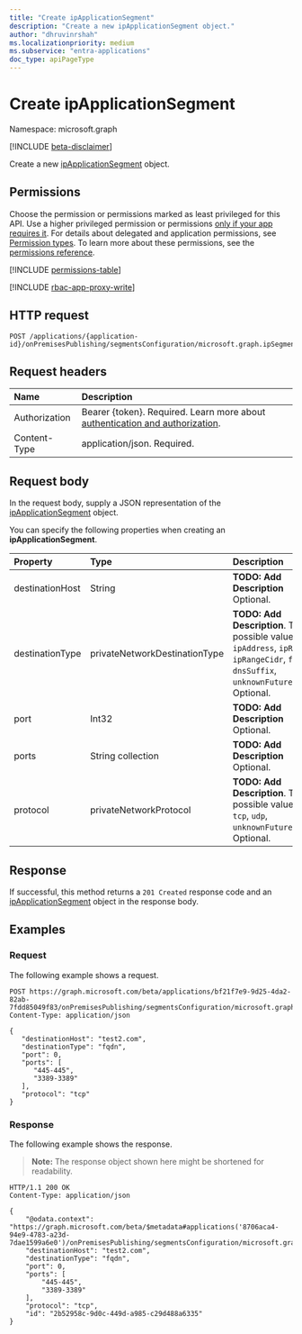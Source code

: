 ```yaml
---
title: "Create ipApplicationSegment"
description: "Create a new ipApplicationSegment object."
author: "dhruvinrshah"
ms.localizationpriority: medium
ms.subservice: "entra-applications"
doc_type: apiPageType
---
```


# Create ipApplicationSegment

Namespace: microsoft.graph

[!INCLUDE [beta-disclaimer](../../includes/beta-disclaimer.md)]

Create a new [ipApplicationSegment](../resources/ipapplicationsegment.md) object.

## Permissions

Choose the permission or permissions marked as least privileged for this API. Use a higher privileged permission or permissions [only if your app requires it](/graph/permissions-overview#best-practices-for-using-microsoft-graph-permissions). For details about delegated and application permissions, see [Permission types](/graph/permissions-overview#permission-types). To learn more about these permissions, see the [permissions reference](/graph/permissions-reference).

<!-- {
  "blockType": "permissions",
  "name": "onpremisespublishingprofile-post-applicationsegments-permissions"
}
-->
[!INCLUDE [permissions-table](../includes/permissions/onpremisespublishingprofile-post-applicationsegments-permissions.md)]

[!INCLUDE [rbac-app-proxy-write](../includes/rbac-for-apis/rbac-app-proxy-write.md)]

## HTTP request

<!-- {
  "blockType": "ignored"
}
-->
``` http
POST /applications/{application-id}/onPremisesPublishing/segmentsConfiguration/microsoft.graph.ipSegmentConfiguration/applicationSegments
```

## Request headers

|Name|Description|
|:---|:---|
|Authorization|Bearer {token}. Required. Learn more about [authentication and authorization](/graph/auth/auth-concepts).|
|Content-Type|application/json. Required.|

## Request body

In the request body, supply a JSON representation of the [ipApplicationSegment](../resources/ipapplicationsegment.md) object.

You can specify the following properties when creating an **ipApplicationSegment**.

|Property|Type|Description|
|:---|:---|:---|
|destinationHost|String|**TODO: Add Description** Optional.|
|destinationType|privateNetworkDestinationType|**TODO: Add Description**. The possible values are: `ipAddress`, `ipRange`, `ipRangeCidr`, `fqdn`, `dnsSuffix`, `unknownFutureValue`. Optional.|
|port|Int32|**TODO: Add Description** Optional.|
|ports|String collection|**TODO: Add Description** Optional.|
|protocol|privateNetworkProtocol|**TODO: Add Description**. The possible values are: `tcp`, `udp`, `unknownFutureValue`. Optional.|



## Response

If successful, this method returns a `201 Created` response code and an [ipApplicationSegment](../resources/ipapplicationsegment.md) object in the response body.

## Examples

### Request

The following example shows a request.
<!-- {
  "blockType": "request",
  "name": "create_ipapplicationsegment_from_"
}
-->
``` http
POST https://graph.microsoft.com/beta/applications/bf21f7e9-9d25-4da2-82ab-7fdd85049f83/onPremisesPublishing/segmentsConfiguration/microsoft.graph.ipSegmentConfiguration/applicationSegments
Content-Type: application/json

{
   "destinationHost": "test2.com",
   "destinationType": "fqdn",
   "port": 0,
   "ports": [
      "445-445",
      "3389-3389"
   ],
   "protocol": "tcp"
}
```


### Response

The following example shows the response.
>**Note:** The response object shown here might be shortened for readability.
<!-- {
  "blockType": "response",
  "truncated": true,
  "@odata.type": "microsoft.graph.ipApplicationSegment"
}
-->
``` http
HTTP/1.1 200 OK
Content-Type: application/json

{
    "@odata.context": "https://graph.microsoft.com/beta/$metadata#applications('8706aca4-94e9-4783-a23d-7dae1599a6e0')/onPremisesPublishing/segmentsConfiguration/microsoft.graph.ipSegmentConfiguration/applicationSegments/$entity",
    "destinationHost": "test2.com",
    "destinationType": "fqdn",
    "port": 0,
    "ports": [
        "445-445",
        "3389-3389"
    ],
    "protocol": "tcp",
    "id": "2b52958c-9d0c-449d-a985-c29d488a6335"
}
```

